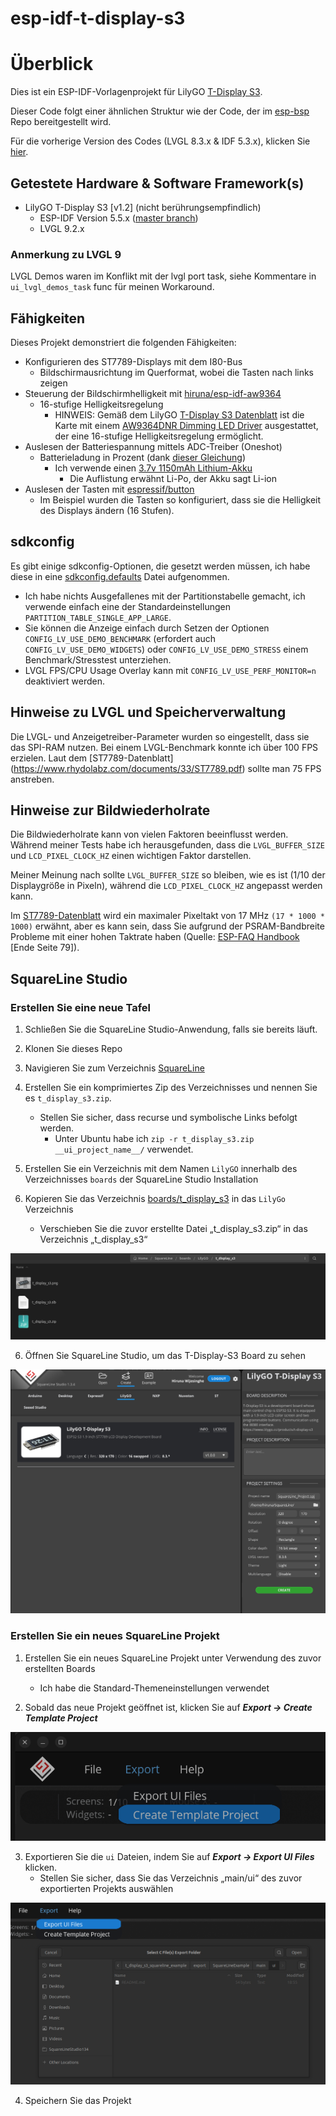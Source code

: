 # esp-idf-t-display-s3

# Überblick
Dies ist ein ESP-IDF-Vorlagenprojekt für LilyGO [T-Display S3](https://github.com/Xinyuan-LilyGO/T-Display-S3).

Dieser Code folgt einer ähnlichen Struktur wie der Code, der im [esp-bsp](https://github.com/espressif/esp-bsp) Repo bereitgestellt wird.

Für die vorherige Version des Codes (LVGL 8.3.x & IDF 5.3.x), klicken Sie [hier](https://github.com/hiruna/esp-idf-t-display-s3/tree/idf_5.3.x_lvgl_8.3.x).

## Getestete Hardware & Software Framework(s)
* LilyGO T-Display S3 [v1.2] (nicht berührungsempfindlich)
  * ESP-IDF Version 5.5.x ([master branch](https://github.com/espressif/esp-idf))
  * LVGL 9.2.x

### Anmerkung zu LVGL 9
LVGL Demos waren im Konflikt mit der lvgl port task, siehe Kommentare in `ui_lvgl_demos_task` func für meinen Workaround.


## Fähigkeiten

Dieses Projekt demonstriert die folgenden Fähigkeiten:

* Konfigurieren des ST7789-Displays mit dem I80-Bus
  * Bildschirmausrichtung im Querformat, wobei die Tasten nach links zeigen
* Steuerung der Bildschirmhelligkeit mit [hiruna/esp-idf-aw9364](https://github.com/hiruna/esp-idf-aw9364.git)
  * 16-stufige Helligkeitsregelung
    * HINWEIS: Gemäß dem LilyGO [T-Display S3 Datenblatt](https://github.com/Xinyuan-LilyGO/T-Display-S3/blob/main/schematic/T_Display_S3.pdf) ist die Karte mit einem [AW9364DNR Dimming LED Driver](https://datasheet.lcsc.com/lcsc/1912111437_AWINIC-Shanghai-Awinic-Tech-AW9364DNR_C401007.pdf)
 ausgestattet, der eine 16-stufige Helligkeitsregelung ermöglicht.
* Auslesen der Batteriespannung mittels ADC-Treiber (Oneshot)
  * Batterieladung in Prozent (dank [dieser Gleichung](https://electronics.stackexchange.com/a/551667))
    * Ich verwende einen [3.7v 1150mAh Lithium-Akku](https://www.amazon.com.au/102540-Rechargeable-Motorcycles-Bluetooth-Replacement/dp/B09T3B1D1V?th=1)
      * Die Auflistung erwähnt Li-Po, der Akku sagt Li-ion
* Auslesen der Tasten mit [espressif/button](https://components.espressif.com/components/espressif/button)
  * Im Beispiel wurden die Tasten so konfiguriert, dass sie die Helligkeit des Displays ändern (16 Stufen).


## sdkconfig

Es gibt einige sdkconfig-Optionen, die gesetzt werden müssen, ich habe diese in eine [sdkconfig.defaults](./sdkconfig.defaults) Datei aufgenommen.
  * Ich habe nichts Ausgefallenes mit der Partitionstabelle gemacht, ich verwende einfach eine der Standardeinstellungen `PARTITION_TABLE_SINGLE_APP_LARGE`.
  * Sie können die Anzeige einfach durch Setzen der Optionen `CONFIG_LV_USE_DEMO_BENCHMARK` (erfordert auch `CONFIG_LV_USE_DEMO_WIDGETS`) oder `CONFIG_LV_USE_DEMO_STRESS` einem Benchmark/Stresstest unterziehen.
  * LVGL FPS/CPU Usage Overlay kann mit `CONFIG_LV_USE_PERF_MONITOR=n` deaktiviert werden.


## Hinweise zu LVGL und Speicherverwaltung

Die LVGL- und Anzeigetreiber-Parameter wurden so eingestellt, dass sie das SPI-RAM nutzen. Bei einem LVGL-Benchmark konnte ich über 100 FPS erzielen.
Laut dem [ST7789-Datenblatt] (https://www.rhydolabz.com/documents/33/ST7789.pdf) sollte man 75 FPS anstreben.


## Hinweise zur Bildwiederholrate
Die Bildwiederholrate kann von vielen Faktoren beeinflusst werden. Während meiner Tests habe ich herausgefunden, dass die `LVGL_BUFFER_SIZE` und `LCD_PIXEL_CLOCK_HZ` einen wichtigen Faktor darstellen.

Meiner Meinung nach sollte `LVGL_BUFFER_SIZE` so bleiben, wie es ist (1/10 der Displaygröße in Pixeln), während die `LCD_PIXEL_CLOCK_HZ` angepasst werden kann.

Im [ST7789-Datenblatt](https://www.rhydolabz.com/documents/33/ST7789.pdf) wird ein maximaler Pixeltakt von 17 MHz `(17 * 1000 * 1000)`
erwähnt, aber es kann sein, dass Sie aufgrund der PSRAM-Bandbreite Probleme mit einer hohen Taktrate haben (Quelle: [ESP-FAQ Handbook](https://docs.espressif.com/projects/esp-faq/en/latest/esp-faq-en-master.pdf) [Ende Seite 79]).


## SquareLine Studio

### Erstellen Sie eine neue Tafel

1. Schließen Sie die SquareLine Studio-Anwendung, falls sie bereits läuft.
2. Klonen Sie dieses Repo
2. Navigieren Sie zum Verzeichnis [SquareLine](./SquareLine)
3. Erstellen Sie ein komprimiertes Zip des Verzeichnisses und nennen Sie es `t_display_s3.zip`.
    * Stellen Sie sicher, dass recurse und symbolische Links befolgt werden.
      * Unter Ubuntu habe ich `zip -r t_display_s3.zip __ui_project_name__/` verwendet.
4. Erstellen Sie ein Verzeichnis mit dem Namen `LilyGO` innerhalb des Verzeichnisses `boards` der SquareLine Studio Installation

5. Kopieren Sie das Verzeichnis [boards/t_display_s3](./SquareLine/boards/t_display_s3) in das `LilyGo` Verzeichnis

   * Verschieben Sie die zuvor erstellte Datei „t_display_s3.zip“ in das Verzeichnis „t_display_s3“

![squareline_tdisplay_dir.png](doc/img/squareline_tdisplay_dir.png)

6. Öffnen Sie SquareLine Studio, um das T-Display-S3 Board zu sehen

![squareline_studio_tdisplay_s3.png](doc/img/squareline_studio_tdisplay_s3.png)


### Erstellen Sie ein neues SquareLine Projekt

1. Erstellen Sie ein neues SquareLine Projekt unter Verwendung des zuvor erstellten Boards
   * Ich habe die Standard-Themeneinstellungen verwendet

2. Sobald das neue Projekt geöffnet ist, klicken Sie auf _**Export -> Create Template Project**_

![squareline_export_menu.png](doc/img/squareline_export_menu.png)

3. Exportieren Sie die `ui` Dateien, indem Sie auf _**Export -> Export UI Files**_ klicken.
   * Stellen Sie sicher, dass Sie das Verzeichnis „main/ui“ des zuvor exportierten Projekts auswählen

![squareline_export_ui.png](doc/img/squareline_export_ui.png)

4. Speichern Sie das Projekt

